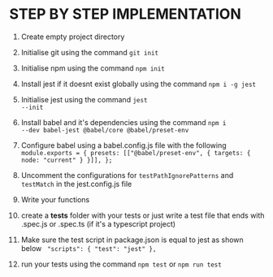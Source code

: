 # STEP BY STEP IMPLEMENTATION

1. Create empty project directory
2. Initialise git using the command <code>git init</code>
3. Initialise npm using the command <code>npm init</code>
4. Install jest if it doesnt exist globally using the command <code>npm i -g jest</code>
5. Initialise jest using the command <code>jest --init</code>
6. Install babel and it's dependencies using the command <code>npm i --dev babel-jest @babel/core @babel/preset-env</code>
7. Configure babel using a babel.config.js file with the following 
        <code>
            module.exports = {
                presets: [["@babel/preset-env", { targets: { node: "current" } }]],
            };
        </code>
8. Uncomment the configurations for `testPathIgnorePatterns` and `testMatch` in the jest.config.js file
9. Write your functions
10. create a __tests__ folder with your tests or just write a test file that ends with .spec.js or .spec.ts (if it's a           typescript project)

11. Make sure the test script in package.json is equal to jest as shown below
    <code>
        "scripts": {
            "test": "jest"
        },
    </code>
12. run your tests using the command <code>npm test</code> or <code>npm run test</code>